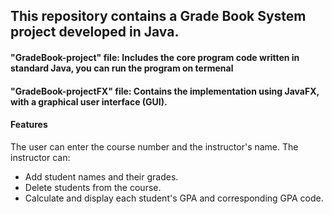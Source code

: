 <h2>This repository contains a Grade Book System project developed in Java.</h2>

<h4>"GradeBook-project" file: Includes the core program code written in standard Java, you can run the program on termenal</h4>

<h4>"GradeBook-projectFX" file: Contains the implementation using JavaFX, with a graphical user interface (GUI).</h4>

<h4>Features</h4>
The user can enter the course number and the instructor's name.
The instructor can:
<ul>
    <li>Add student names and their grades.</li>
    <li>Delete students from the course.</li>
    <li>Calculate and display each student's GPA and corresponding GPA code.</li>
  </li>
</ul>








